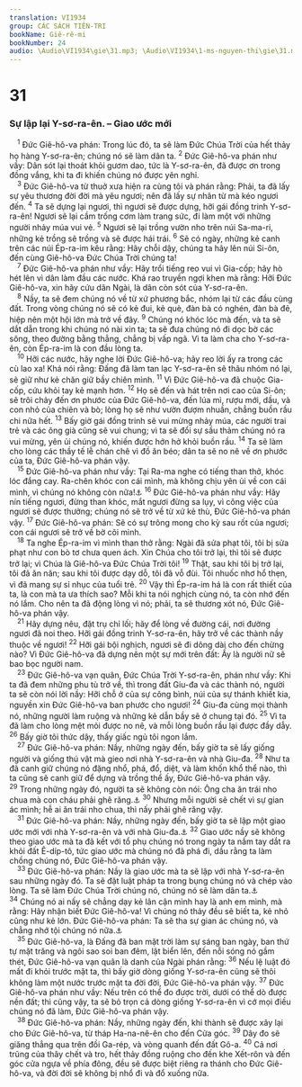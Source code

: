 ```yaml
---
translation: VI1934
group: CÁC SÁCH TIÊN-TRI
bookName: Giê-rê-mi 
bookNumber: 24
audio: \Audio\VI1934\gie\31.mp3; \Audio\VI1934\1-ms-nguyen-thi\gie\31.mp3
---
```


<div class="title"><h1>31</h1><h3>Sự lập lại Y-sơ-ra-ên. – Giao ước mới</h3></div>
<span class="verse gie_31_1"> <sup>1</sup> Đức Giê-hô-va phán: Trong lúc đó, ta sẽ làm Đức Chúa Trời của hết thảy họ hàng Y-sơ-ra-ên; chúng nó sẽ làm dân ta. </span>
<span class="verse gie_31_2"><sup>2</sup> Đức Giê-hô-va phán như vầy: Dân sót lại thoát khỏi gươm dao, tức là Y-sơ-ra-ên, đã được ơn trong đồng vắng, khi ta đi khiến chúng nó được yên nghỉ. <br/></span>
<span class="verse gie_31_3"> <sup>3</sup> Đức Giê-hô-va từ thuở xưa hiện ra cùng tôi và phán rằng: Phải, ta đã lấy sự yêu thương đời đời mà yêu ngươi; nên đã lấy sự nhân từ mà kéo ngươi đến. </span>
<span class="verse gie_31_4"><sup>4</sup> Ta sẽ dựng lại ngươi, thì ngươi sẽ được dựng, hỡi gái đồng trinh Y-sơ-ra-ên! Ngươi sẽ lại cầm trống cơm làm trang sức, đi làm một với những người nhảy múa vui vẻ. </span>
<span class="verse gie_31_5"><sup>5</sup> Ngươi sẽ lại trồng vườn nho trên núi Sa-ma-ri, những kẻ trồng sẽ trồng và sẽ được hái trái. </span>
<span class="verse gie_31_6"><sup>6</sup> Sẽ có ngày, những kẻ canh trên các núi Ép-ra-im kêu rằng: Hãy chỗi dậy, chúng ta hãy lên núi Si-ôn, đến cùng Giê-hô-va Đức Chúa Trời chúng ta! <br/></span>
<span class="verse gie_31_7"> <sup>7</sup> Đức Giê-hô-va phán như vầy: Hãy trổi tiếng reo vui vì Gia-cốp; hãy hò hét lên vì dân làm đầu các nước. Khá rao truyền ngợi khen mà rằng: Hỡi Đức Giê-hô-va, xin hãy cứu dân Ngài, là dân còn sót của Y-sơ-ra-ên. <br/></span>
<span class="verse gie_31_8"> <sup>8</sup> Nầy, ta sẽ đem chúng nó về từ xứ phương bắc, nhóm lại từ các đầu cùng đất. Trong vòng chúng nó sẽ có kẻ đui, kẻ què, đàn bà có nghén, đàn bà đẻ, hiệp nên một hội lớn mà trở về đây. </span>
<span class="verse gie_31_9"><sup>9</sup> Chúng nó khóc lóc mà đến, và ta sẽ dắt dẫn trong khi chúng nó nài xin ta; ta sẽ đưa chúng nó đi dọc bờ các sông, theo đường bằng thẳng, chẳng bị vấp ngã. Vì ta làm cha cho Y-sơ-ra-ên, còn Ép-ra-im là con đầu lòng ta. <br/></span>
<span class="verse gie_31_10"> <sup>10</sup> Hỡi các nước, hãy nghe lời Đức Giê-hô-va; hãy reo lời ấy ra trong các cù lao xa! Khá nói rằng: Đấng đã làm tan lạc Y-sơ-ra-ên sẽ thâu nhóm nó lại, sẽ giữ như kẻ chăn giữ bầy chiên mình. </span>
<span class="verse gie_31_11"><sup>11</sup> Vì Đức Giê-hô-va đã chuộc Gia-cốp, cứu khỏi tay kẻ mạnh hơn. </span>
<span class="verse gie_31_12"><sup>12</sup> Họ sẽ đến và hát trên nơi cao của Si-ôn; sẽ trôi chảy đến ơn phước của Đức Giê-hô-va, đến lúa mì, rượu mới, dầu, và con nhỏ của chiên và bò; lòng họ sẽ như vườn đượm nhuần, chẳng buồn rầu chi nữa hết. </span>
<span class="verse gie_31_13"><sup>13</sup> Bấy giờ gái đồng trinh sẽ vui mừng nhảy múa, các người trai trẻ và các ông già cũng sẽ vui chung; vì ta sẽ đổi sự sầu thảm chúng nó ra vui mừng, yên ủi chúng nó, khiến được hớn hở khỏi buồn rầu. </span>
<span class="verse gie_31_14"><sup>14</sup> Ta sẽ làm cho lòng các thầy tế lễ chán chê vì đồ ăn béo; dân ta sẽ no nê về ơn phước của ta, Đức Giê-hô-va phán vậy. <br/></span>
<span class="verse gie_31_15"> <sup>15</sup> Đức Giê-hô-va phán như vầy: Tại Ra-ma nghe có tiếng than thở, khóc lóc đắng cay. Ra-chên khóc con cái mình, mà không chịu yên ủi về con cái mình, vì chúng nó không còn nữa!<a data-toggle="tooltip" data-placement="bottom" title="Sa 35:16-19; Mat 2:18">⚓</a></span>
<span class="verse gie_31_16"><sup>16</sup> Đức Giê-hô-va phán như vầy: Hãy nín tiếng ngươi, đừng than khóc, mắt ngươi đừng sa lụy, vì công việc của ngươi sẽ được thưởng; chúng nó sẽ trở về từ xứ kẻ thù, Đức Giê-hô-va phán vậy. </span>
<span class="verse gie_31_17"><sup>17</sup> Đức Giê-hô-va phán: Sẽ có sự trông mong cho kỳ sau rốt của ngươi; con cái ngươi sẽ trở về bờ cõi mình. <br/></span>
<span class="verse gie_31_18"> <sup>18</sup> Ta nghe Ép-ra-im vì mình than thở rằng: Ngài đã sửa phạt tôi, tôi bị sửa phạt như con bò tơ chưa quen ách. Xin Chúa cho tôi trở lại, thì tôi sẽ được trở lại; vì Chúa là Giê-hô-va Đức Chúa Trời tôi! </span>
<span class="verse gie_31_19"><sup>19</sup> Thật, sau khi tôi bị trở lại, tôi đã ăn năn; sau khi tôi được dạy dỗ, tôi đã vỗ đùi. Tôi nhuốc nhơ hổ thẹn, vì đã mang sự sỉ nhục của tuổi trẻ. </span>
<span class="verse gie_31_20"><sup>20</sup> Vậy thì Ép-ra-im há là con rất thiết của ta, là con mà ta ưa thích sao? Mỗi khi ta nói nghịch cùng nó, ta còn nhớ đến nó lắm. Cho nên ta đã động lòng vì nó; phải, ta sẽ thương xót nó, Đức Giê-hô-va phán vậy. <br/></span>
<span class="verse gie_31_21"> <sup>21</sup> Hãy dựng nêu, đặt trụ chỉ lối; hãy để lòng về đường cái, nơi đường ngươi đã noi theo. Hỡi gái đồng trinh Y-sơ-ra-ên, hãy trở về các thành nầy thuộc về ngươi! </span>
<span class="verse gie_31_22"><sup>22</sup> Hỡi gái bội nghịch, ngươi sẽ đi dông dài cho đến chừng nào? Vì Đức Giê-hô-va đã dựng nên một sự mới trên đất: Ấy là người nữ sẽ bao bọc người nam. <br/></span>
<span class="verse gie_31_23"> <sup>23</sup> Đức Giê-hô-va vạn quân, Đức Chúa Trời Y-sơ-ra-ên, phán như vầy: Khi ta đã đem những phu tù trở về, thì trong đất Giu-đa và các thành nó, người ta sẽ còn nói lời nầy: Hỡi chỗ ở của sự công bình, núi của sự thánh khiết kia, nguyền xin Đức Giê-hô-va ban phước cho ngươi! </span>
<span class="verse gie_31_24"><sup>24</sup> Giu-đa cùng mọi thành nó, những người làm ruộng và những kẻ dẫn bầy sẽ ở chung tại đó. </span>
<span class="verse gie_31_25"><sup>25</sup> Vì ta đã làm cho lòng mệt mỏi được no nê, và mỗi lòng buồn rầu lại được đầy dẫy. </span>
<span class="verse gie_31_26"><sup>26</sup> Bấy giờ tôi thức dậy, thấy giấc ngủ tôi ngon lắm. <br/></span>
<span class="verse gie_31_27"> <sup>27</sup> Đức Giê-hô-va phán: Nầy, những ngày đến, bấy giờ ta sẽ lấy giống người và giống thú vật mà gieo nơi nhà Y-sơ-ra-ên và nhà Giu-đa. </span>
<span class="verse gie_31_28"><sup>28</sup> Như ta đã canh giữ chúng nó đặng nhổ, phá, đổ, diệt, và làm khốn khổ thể nào, thì ta cũng sẽ canh giữ để dựng và trồng thể ấy, Đức Giê-hô-va phán vậy. </span>
<span class="verse gie_31_29"><sup>29</sup> Trong những ngày đó, người ta sẽ không còn nói: Ông cha ăn trái nho chua mà con cháu phải ghê răng.<a data-toggle="tooltip" data-placement="bottom" title="Exe 18:2">⚓</a></span>
<span class="verse gie_31_30"><sup>30</sup> Nhưng mỗi người sẽ chết vì sự gian ác mình; hễ ai ăn trái nho chua, thì nấy phải ghê răng vậy. <br/></span>
<span class="verse gie_31_31"> <sup>31</sup> Đức Giê-hô-va phán: Nầy, những ngày đến, bấy giờ ta sẽ lập một giao ước mới với nhà Y-sơ-ra-ên và với nhà Giu-đa.<a data-toggle="tooltip" data-placement="bottom" title="Mat 26:28; Mac 14:24; Lu 22:20; 1Co 11:25; 2Co 3:6][gt=He 8:8-12">⚓</a></span>
<span class="verse gie_31_32"><sup>32</sup> Giao ước nầy sẽ không theo giao ước mà ta đã kết với tổ phụ chúng nó trong ngày ta nắm tay dắt ra khỏi đất Ê-díp-tô, tức giao ước mà chúng nó đã phá đi, dầu rằng ta làm chồng chúng nó, Đức Giê-hô-va phán vậy. <br/></span>
<span class="verse gie_31_33"> <sup>33</sup> Đức Giê-hô-va phán: Nầy là giao ước mà ta sẽ lập với nhà Y-sơ-ra-ên sau những ngày đó. Ta sẽ đặt luật pháp ta trong bụng chúng nó và chép vào lòng. Ta sẽ làm Đức Chúa Trời chúng nó, chúng nó sẽ làm dân ta.<a data-toggle="tooltip" data-placement="bottom" title="He 10:16">⚓</a></span>
<span class="verse gie_31_34"><sup>34</sup> Chúng nó ai nấy sẽ chẳng dạy kẻ lân cận mình hay là anh em mình, mà rằng: Hãy nhận biết Đức Giê-hô-va! Vì chúng nó thảy đều sẽ biết ta, kẻ nhỏ cũng như kẻ lớn. Đức Giê-hô-va phán: Ta sẽ tha sự gian ác chúng nó, và chẳng nhớ tội chúng nó nữa.<a data-toggle="tooltip" data-placement="bottom" title="He 10:17">⚓</a><br/></span>
<span class="verse gie_31_35"> <sup>35</sup> Đức Giê-hô-va, là Đấng đã ban mặt trời làm sự sáng ban ngày, ban thứ tự mặt trăng và ngôi sao soi ban đêm, lật biển lên, đến nỗi sóng nó gầm thét, Đức Giê-hô-va vạn quân là danh của Ngài phán rằng: </span>
<span class="verse gie_31_36"><sup>36</sup> Nếu lệ luật đó mất đi khỏi trước mặt ta, thì bấy giờ dòng giống Y-sơ-ra-ên cũng sẽ thôi không làm một nước trước mặt ta đời đời, Đức Giê-hô-va phán vậy. </span>
<span class="verse gie_31_37"><sup>37</sup> Đức Giê-hô-va phán như vầy: Nếu trên có thể đo được trời, dưới có thể dò được nền đất; thì cũng vậy, ta sẽ bỏ trọn cả dòng giống Y-sơ-ra-ên vì cớ mọi điều chúng nó đã làm, Đức Giê-hô-va phán vậy. <br/></span>
<span class="verse gie_31_38"> <sup>38</sup> Đức Giê-hô-va phán: Nầy, những ngày đến, khi thành sẽ được xây lại cho Đức Giê-hô-va, từ tháp Ha-na-nê-ên cho đến Cửa góc. </span>
<span class="verse gie_31_39"><sup>39</sup> Dây đo sẽ giăng thẳng qua trên đồi Ga-rép, và vòng quanh đến đất Gô-a. </span>
<span class="verse gie_31_40"><sup>40</sup> Cả nơi trũng của thây chết và tro, hết thảy đồng ruộng cho đến khe Xết-rôn và đến góc cửa ngựa về phía đông, đều sẽ được biệt riêng ra thánh cho Đức Giê-hô-va, và đời đời sẽ không bị nhổ đi và đổ xuống nữa. <br/></span>
